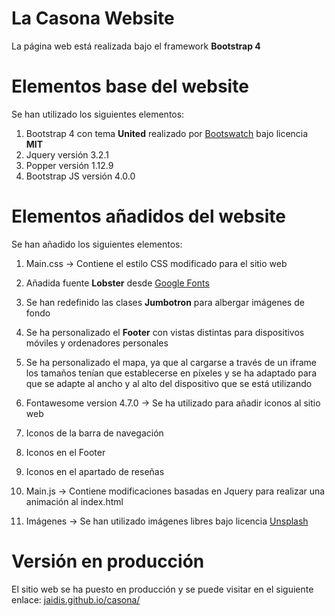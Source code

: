 # La Casona Website

La página web está realizada bajo el framework **Bootstrap 4**

# Elementos base del website

Se han utilizado los siguientes elementos:

1. Bootstrap 4 con tema **United** realizado por [Bootswatch](https://bootswatch.com/united/) bajo licencia **MIT**
2. Jquery versión 3.2.1
3. Popper versión 1.12.9
4. Bootstrap JS versión 4.0.0

# Elementos añadidos del website

Se han añadido los siguientes elementos:

1. Main.css -> Contiene el estilo CSS modificado para el sitio web
  1. Añadida fuente **Lobster** desde [Google Fonts](https://fonts.google.com/specimen/Lobster)
  2. Se han redefinido las clases **Jumbotron** para albergar imágenes de fondo
  3. Se ha personalizado el **Footer** con vistas distintas para dispositivos móviles y ordenadores personales
  4. Se ha personalizado el mapa, ya que al cargarse a través de un iframe los tamaños tenían que establecerse en píxeles y se ha adaptado para que se adapte al ancho y al alto del dispositivo que se está utilizando

2. Fontawesome version 4.7.0 -> Se ha utilizado para añadir iconos al sitio web
  1. Iconos de la barra de navegación
  2. Iconos en el Footer
  3. Iconos en el apartado de reseñas

3. Main.js -> Contiene modificaciones basadas en Jquery para realizar una animación al index.html
4. Imágenes -> Se han utilizado imágenes libres bajo licencia [Unsplash](https://unsplash.com/license)

# Versión en producción

El sitio web se ha puesto en producción y se puede visitar en el siguiente enlace: [jaidis.github.io/casona/](https://jaidis.github.io/casona/)
